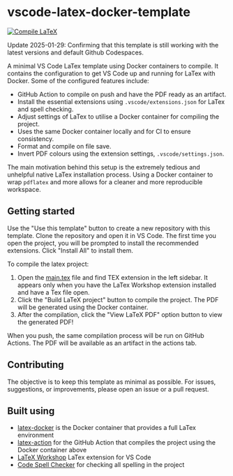 # vscode-latex-docker-template

[![Compile LaTeX](https://github.com/nuric/vscode-latex-docker-template/actions/workflows/compile-latex.yml/badge.svg)](https://github.com/nuric/vscode-latex-docker-template/actions/workflows/compile-latex.yml)

Update 2025-01-29: Confirming that this template is still working with the latest versions and default Github Codespaces.

A minimal VS Code LaTex template using Docker containers to compile. It contains the configuration to get VS Code up and running for LaTex with Docker. Some of the configured features include:

- GitHub Action to compile on push and have the PDF ready as an artifact.
- Install the essential extensions using `.vscode/extensions.json` for LaTex and spell checking.
- Adjust settings of LaTex to utilise a Docker container for compiling the project.
- Uses the same Docker container locally and for CI to ensure consistency.
- Format and compile on file save.
- Invert PDF colours using the extension settings, `.vscode/settings.json`.

The main motivation behind this setup is the extremely tedious and unhelpful native LaTex installation process. Using a Docker container to wrap `pdflatex` and more allows for a cleaner and more reproducible workspace.

## Getting started

Use the "Use this template" button to create a new repository with this template. Clone the repository and open it in VS Code. The first time you open the project, you will be prompted to install the recommended extensions. Click "Install All" to install them.

To compile the latex project:

1. Open the [main.tex](main.tex) file and find TEX extension in the left sidebar. It appears only when you have the LaTex Workshop extension installed and have a Tex file open.
2. Click the "Build LaTeX project" button to compile the project. The PDF will be generated using the Docker container.
3. After the compilation, click the "View LaTeX PDF" option button to view the generated PDF!

When you push, the same compilation process will be run on GitHub Actions. The PDF will be available as an artifact in the actions tab.

## Contributing

The objective is to keep this template as minimal as possible. For issues, suggestions, or improvements, please open an issue or a pull request.

## Built using

- [latex-docker](https://github.com/xu-cheng/latex-docker) is the Docker container that provides a full LaTex environment
- [latex-action](https://github.com/xu-cheng/latex-action) for the GitHub Action that compiles the project using the Docker container above
- [LaTeX Workshop](https://marketplace.visualstudio.com/items?itemName=James-Yu.latex-workshop) LaTex extension for VS Code
- [Code Spell Checker](https://marketplace.visualstudio.com/items?itemName=streetsidesoftware.code-spell-checker) for checking all spelling in the project
